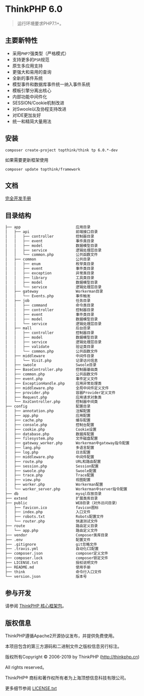 ThinkPHP 6.0
===============

> 运行环境要求PHP7.1+。

## 主要新特性

* 采用`PHP7`强类型（严格模式）
* 支持更多的`PSR`规范
* 原生多应用支持
* 更强大和易用的查询
* 全新的事件系统
* 模型事件和数据库事件统一纳入事件系统
* 模板引擎分离出核心
* 内部功能中间件化
* SESSION/Cookie机制改进
* 对Swoole以及协程支持改进
* 对IDE更加友好
* 统一和精简大量用法

## 安装

~~~
composer create-project topthink/think tp 6.0.*-dev
~~~

如果需要更新框架使用
~~~
composer update topthink/framework
~~~

## 文档

[完全开发手册](https://www.kancloud.cn/manual/thinkphp6_0/content)

## 目录结构

```bash
├── app                         应用目录
│   ├── api                     前端接口目录
│   │   ├── controller          控制器目录
│   │   ├── event               事件类目录
│   │   ├── model               数据模型目录
│   │   ├── service             逻辑处理层目录
│   │   └── common.php          公共函数文件
│   ├── common                  公共目录
│   │   ├── enum                枚举类目录
│   │   ├── event               事件类目录
│   │   ├── exception           异常类目录
│   │   ├── library             工具类目录
│   │   ├── model               数据模型目录
│   │   └── service             逻辑处理层目录
│   ├── gateway                 Workerman目录
│   │   └── Events.php          事件触发
│   ├── job                     任务目录
│   │   ├── command             命令类目录
│   │   ├── controller          控制器目录
│   │   ├── event               事件类目录
│   │   ├── model               数据模型目录
│   │   └── service             逻辑处理层目录
│   ├── mall                    后台目录
│   │   ├── controller          控制器目录
│   │   ├── model               数据模型目录
│   │   ├── service             逻辑处理层目录
│   │   ├── validate            验证类目录
│   │   └── common.php          公共函数文件
│   ├── middleware              中间件目录
│   │   └── Visit.php           记录访问信息
│   ├── swoole                  Swoole目录
│   ├── BaseController.php      控制器基础类
│   ├── common.php              公共函数文件
│   ├── event.php               事件定义文件
│   ├── ExceptionHandle.php     应用异常处理类
│   ├── middleware.php          全局中间件定义文件
│   ├── provider.php            容器Provider定义文件
│   ├── Request.php             应用请求对象类
│   └── XxzController.php       控制器中间类
├── config                      配置目录
│   ├── annotation.php          注解配置
│   ├── app.php                 应用配置
│   ├── cache.php               缓存配置
│   ├── console.php             控制台配置
│   ├── cookie.php              Cookie设置
│   ├── database.php            数据库配置
│   ├── filesystem.php          文件磁盘配置
│   ├── gateway_worker.php      Workerman中gateway指令配置
│   ├── lang.php                多语言配置
│   ├── log.php                 日志配置
│   ├── middleware.php          中间件配置
│   ├── route.php               URL和路由配置
│   ├── session.php             Session配置
│   ├── swoole.php              Swoole配置
│   ├── trace.php               Trace配置
│   ├── view.php                视图配置
│   ├── worker.php              Workerman配置
│   └── worker_server.php       Workerman中server指令配置
├── db                          mysql存放目录
├── extend                      扩展类库目录
├── public                      WEB目录（对外访问目录）
│   ├── favicon.ico             favicon图标
│   ├── index.php               入口文件
│   ├── robots.txt              Robots配置文件
│   └── router.php              快速测试文件
├── route                       路由定义目录
│   └── app.php                 路由定义文件
├── vendor                      Composer类库目录
├── .env                        配置文件
├── .gitignore                  git忽略文件
├── .travis.yml                 自动化CI配置
├── composer.json               composer定义文件
├── composer.lock               composer锁定文件
├── LICENSE.txt                 授权说明文件
├── README.md                   使用手册
├── think                       命令行入口文件
└── version.json                版本号
```

## 参与开发

请参阅 [ThinkPHP 核心框架包](https://github.com/top-think/framework)。

## 版权信息

ThinkPHP遵循Apache2开源协议发布，并提供免费使用。

本项目包含的第三方源码和二进制文件之版权信息另行标注。

版权所有Copyright © 2006-2019 by ThinkPHP (http://thinkphp.cn)

All rights reserved。

ThinkPHP® 商标和著作权所有者为上海顶想信息科技有限公司。

更多细节参阅 [LICENSE.txt](LICENSE.txt)
